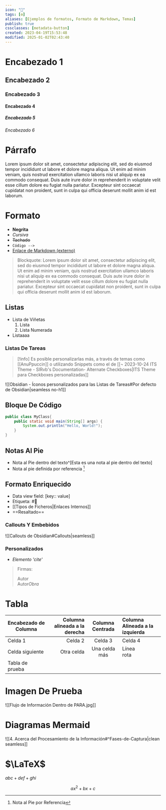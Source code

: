 ```yaml
---
icon: "💄"
tags: [⚙️]
aliases: [Ejemplos de formatos, Formato de Markdown, Temas]
publish: true
cssclasses: [metadata-button]
created: 2023-04-19T15:53:48
modified: 2025-01-02T02:43:40
---
```


# Encabezado 1

## Encabezado 2

### Encabezado 3

#### Encabezado 4

##### Encabezado 5

###### Encabezado 6

# Párrafo

Lorem ipsum dolor sit amet, consectetur adipiscing elit, sed do eiusmod tempor incididunt ut labore et dolore magna aliqua. Ut enim ad minim veniam, quis nostrud exercitation ullamco laboris nisi ut aliquip ex ea commodo consequat. Duis aute irure dolor in reprehenderit in voluptate velit esse cillum dolore eu fugiat nulla pariatur. Excepteur sint occaecat cupidatat non proident, sunt in culpa qui officia deserunt mollit anim id est laborum.

# Formato

- **Negrita**
- *Cursiva*
- ~~Tachado~~
- `Código -->`
- [Enlace de Markdown (externo)]()

> Blockquote: Lorem ipsum dolor sit amet, consectetur adipiscing elit, sed do eiusmod tempor incididunt ut labore et dolore magna aliqua. Ut enim ad minim veniam, quis nostrud exercitation ullamco laboris nisi ut aliquip ex ea commodo consequat. Duis aute irure dolor in reprehenderit in voluptate velit esse cillum dolore eu fugiat nulla pariatur. Excepteur sint occaecat cupidatat non proident, sunt in culpa qui officia deserunt mollit anim id est laborum.

## Listas

- Lista de Viñetas
    1. Lista
    1. Lista Numerada
- Listaaaa

### Listas De Tareas

> [!info] Es posible personalizarlas más, a través de temas como [[AnuPpuccin]] o utilizando Snippets como el de [[¬ 2023-10-24 ITS Theme - SlRvb's Documentation- Alternate Checkboxes|ITS Theme para Checkboxes personalizadas]]

![[Obsidian - Íconos personalizados para las Listas de Tareas#Por defecto de Obsidian|seamless no-h1]]

## Bloque De Código

```java
public class MyClass{
    public static void main(String[] args) {
        System.out.println("Hello, World!"); 
    }
}
```

## Notas Al Pie

- Nota al Pie dentro del texto^[Esta es una nota al pie dentro del texto]
- Nota al pie definida por referencia [^1]

## Formato Enriquecido

- Data view field: [key:: value]
- Etiqueta: #📓
- [[Tipos de Ficheros|Enlaces Internos]]
- ==Resaltado==

### Callouts Y Embebidos

![[Callouts de Obsidian#Callouts|seamless]]

### Personalizados

- <cite>Elemento 'cite'</cite>

> Firmas:
> <div class="signature"><span class="author">Autor</span></div>
> <div class="signature"><span class="author">Autor</span><cite>Obra</cite></div>

# Tabla

| Encabezado de Columna | Columna alineada a la derecha | Columna Centrada | Columna Alineada a la izquierda |
| --------------------- | -----------------------------:|:----------------:|:------------------------------- |
| Celda 1               |                       Celda 2 |     Celda 3      | Celda 4                         |
| Celda siguiente       |                    Otra celda |  Una celda más   | Línea <br> rota                 |
| Tabla de prueba       |                               |                  |                                 |

# Imagen De Prueba

![[Flujo de Información Dentro de PARA.jpg]]

# Diagramas Mermaid

![[4. Acerca del Procesamiento de la Información#^Fases-de-Captura|clean seamless]]

# $\LaTeX$

$abc+def+ghi$

$$
ax^2 +bx+ c
$$

[^1]: Nota al Pie por Referencia
